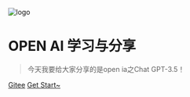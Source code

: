 ![logo](https://public-1256189093.cos.ap-guangzhou.myqcloud.com/static/leaf.svg)

# OPEN AI  学习与分享</small>

> 今天我要给大家分享的是open ia之Chat GPT-3.5！

[Gitee](https://gitee.com/zt888/openai-share.git)
[Get Start~](/openAI/openAI.md)

